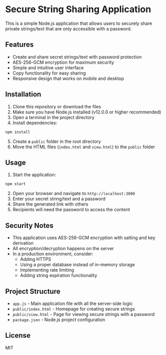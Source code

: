 # Secure String Sharing Application

This is a simple Node.js application that allows users to securely share private strings/text that are only accessible with a password.

## Features

- Create and share secret strings/text with password protection
- AES-256-GCM encryption for maximum security
- Simple and intuitive user interface
- Copy functionality for easy sharing
- Responsive design that works on mobile and desktop

## Installation

1. Clone this repository or download the files
2. Make sure you have Node.js installed (v12.0.0 or higher recommended)
3. Open a terminal in the project directory
4. Install dependencies:

```
npm install
```

5. Create a `public` folder in the root directory
6. Move the HTML files (`index.html` and `view.html`) to the `public` folder

## Usage

1. Start the application:

```
npm start
```

2. Open your browser and navigate to `http://localhost:3000`
3. Enter your secret string/text and a password
4. Share the generated link with others
5. Recipients will need the password to access the content

## Security Notes

- This application uses AES-256-GCM encryption with salting and key derivation
- All encryption/decryption happens on the server
- In a production environment, consider:
  - Adding HTTPS
  - Using a proper database instead of in-memory storage
  - Implementing rate limiting
  - Adding string expiration functionality

## Project Structure

- `app.js` - Main application file with all the server-side logic
- `public/index.html` - Homepage for creating secure strings
- `public/view.html` - Page for viewing secure strings with a password
- `package.json` - Node.js project configuration

## License

MIT